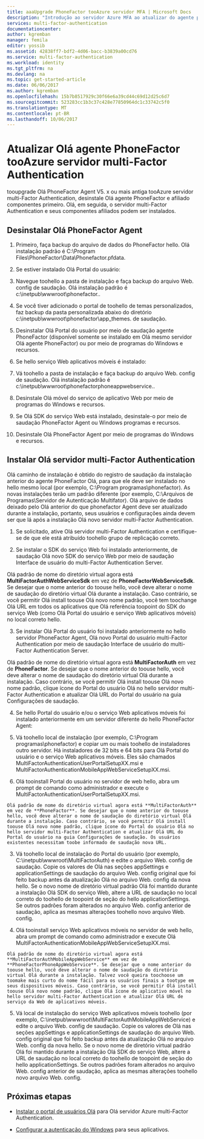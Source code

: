 ```yaml
---
title: aaaUpgrade PhoneFactor tooAzure servidor MFA | Microsoft Docs
description: "Introdução ao servidor Azure MFA ao atualizar do agente phonefactor anterior de saudação."
services: multi-factor-authentication
documentationcenter: 
author: kgremban
manager: femila
editor: yossib
ms.assetid: 42838ff7-bdf2-4d06-bacc-b3839a00cd76
ms.service: multi-factor-authentication
ms.workload: identity
ms.tgt_pltfrm: na
ms.devlang: na
ms.topic: get-started-article
ms.date: 06/06/2017
ms.author: kgremban
ms.openlocfilehash: 15b7b8517929c30f66e6a39cd44c69d12d25c6d7
ms.sourcegitcommit: 523283cc1b3c37c428e77850964dc1c33742c5f0
ms.translationtype: MT
ms.contentlocale: pt-BR
ms.lasthandoff: 10/06/2017
---
```

# <a name="upgrade-hello-phonefactor-agent-tooazure-multi-factor-authentication-server"></a>Atualizar Olá agente PhoneFactor tooAzure servidor multi-Factor Authentication
tooupgrade Olá PhoneFactor Agent V5. x ou mais antiga tooAzure servidor multi-Factor Authentication, desinstale Olá agente PhoneFactor e afiliado componentes primeiro. Olá, em seguida, o servidor multi-Factor Authentication e seus componentes afiliados podem ser instalados.

## <a name="uninstall-hello-phonefactor-agent"></a>Desinstalar Olá PhoneFactor Agent

1. Primeiro, faça backup do arquivo de dados do PhoneFactor hello. Olá instalação padrão é C:\Program Files\PhoneFactor\Data\Phonefactor.pfdata.

2. Se estiver instalado Olá Portal do usuário:
  1. Navegue toohello a pasta de instalação e faça backup do arquivo Web. config de saudação. Olá instalação padrão é c:\inetpub\wwwroot\phonefactor..

  2. Se você tiver adicionado o portal de toohello de temas personalizados, faz backup da pasta personalizada abaixo do diretório c:\inetpub\wwwroot\phonefactor\app_themes. de saudação.

  3. Desinstalar Olá Portal do usuário por meio de saudação agente PhoneFactor (disponível somente se instalado em Olá mesmo servidor Olá agente PhoneFactor) ou por meio de programas do Windows e recursos.

3. Se hello serviço Web aplicativos móveis é instalado:

  1. Vá toohello a pasta de instalação e faça backup do arquivo Web. config de saudação. Olá instalação padrão é c:\inetpub\wwwroot\phonefactorphoneappwebservice..

  2. Desinstale Olá móvel do serviço de aplicativo Web por meio de programas do Windows e recursos.

4. Se Olá SDK do serviço Web está instalado, desinstale-o por meio de saudação PhoneFactor Agent ou Windows programas e recursos.

5. Desinstale Olá PhoneFactor Agent por meio de programas do Windows e recursos.

## <a name="install-hello-multi-factor-authentication-server"></a>Instalar Olá servidor multi-Factor Authentication

Olá caminho de instalação é obtido do registro de saudação da instalação anterior do agente PhoneFactor Olá, para que ele deve ser instalado no hello mesmo local (por exemplo, C:\Program programas\phonefactor). As novas instalações terão um padrão diferente (por exemplo, C:\Arquivos de Programas\Servidor de Autenticação Multifator). Olá arquivo de dados deixado pelo Olá anterior do que phonefactor Agent deve ser atualizado durante a instalação, portanto, seus usuários e configurações ainda devem ser que lá após a instalação Olá novo servidor multi-Factor Authentication.

1. Se solicitado, ative Olá servidor multi-Factor Authentication e certifique-se de que ele está atribuído toohello grupo de replicação correto.

2. Se instalar o SDK do serviço Web foi instalado anteriormente, de saudação Olá novo SDK do serviço Web por meio de saudação Interface de usuário do multi-Factor Authentication Server.

  Olá padrão de nome do diretório virtual agora está **MultiFactorAuthWebServiceSdk** em vez de **PhoneFactorWebServiceSdk**. Se desejar que o nome anterior do toouse hello, você deve alterar o nome de saudação do diretório virtual Olá durante a instalação. Caso contrário, se você permitir Olá install toouse Olá novo nome padrão, você tem toochange Olá URL em todos os aplicativos que Olá referência toopoint do SDK do serviço Web (como Olá Portal do usuário e serviço Web aplicativos móveis) no local correto hello.

3. Se instalar Olá Portal do usuário foi instalado anteriormente no hello servidor PhoneFactor Agent, Olá novo Portal do usuário multi-Factor Authentication por meio de saudação Interface de usuário do multi-Factor Authentication Server.

  Olá padrão de nome do diretório virtual agora está **MultiFactorAuth** em vez de **PhoneFactor**. Se desejar que o nome anterior do toouse hello, você deve alterar o nome de saudação do diretório virtual Olá durante a instalação. Caso contrário, se você permitir Olá install toouse Olá novo nome padrão, clique ícone do Portal do usuário Olá no hello servidor multi-Factor Authentication e atualizar Olá URL do Portal do usuário na guia Configurações de saudação.

4. Se hello Portal do usuário e/ou o serviço Web aplicativos móveis foi instalado anteriormente em um servidor diferente do hello PhoneFactor Agent:

  1. Vá toohello local de instalação (por exemplo, C:\Program programas\phonefactor) e copiar um ou mais toohello de instaladores outro servidor. Há instaladores de 32 bits e 64 bits para Olá Portal do usuário e o serviço Web aplicativos móveis. Eles são chamados MultiFactorAuthenticationUserPortalSetupXX.msi e MultiFactorAuthenticationMobileAppWebServiceSetupXX.msi.

  2. Olá tooinstall Portal do usuário no servidor de web hello, abra um prompt de comando como administrador e execute o MultiFactorAuthenticationUserPortalSetupXX.msi.

    Olá padrão de nome do diretório virtual agora está **MultiFactorAuth** em vez de **PhoneFactor**. Se desejar que o nome anterior do toouse hello, você deve alterar o nome de saudação do diretório virtual Olá durante a instalação. Caso contrário, se você permitir Olá install toouse Olá novo nome padrão, clique ícone do Portal do usuário Olá no hello servidor multi-Factor Authentication e atualizar Olá URL do Portal do usuário na guia Configurações de saudação. Os usuários existentes necessitam toobe informado de saudação nova URL.

  3. Vá toohello local de instalação do Portal do usuário (por exemplo, C:\inetpub\wwwroot\MultiFactorAuth) e edite o arquivo Web. config de saudação. Copie os valores de Olá nas seções appSettings e applicationSettings de saudação do arquivo Web. config original que foi feito backup antes da atualização Olá no arquivo Web. config da nova hello. Se o novo nome de diretório virtual padrão Olá foi mantido durante a instalação Olá SDK do serviço Web, altere a URL de saudação no local correto do toohello de toopoint de seção do hello applicationSettings. Se outros padrões foram alterados no arquivo Web. config anterior de saudação, aplica as mesmas alterações toohello novo arquivo Web. config.

  4. Olá tooinstall serviço Web aplicativos móveis no servidor de web hello, abra um prompt de comando como administrador e execute Olá MultiFactorAuthenticationMobileAppWebServiceSetupXX.msi.

    Olá padrão de nome do diretório virtual agora está **MultiFactorAuthMobileAppWebService** em vez de **PhoneFactorPhoneAppWebService**. Se desejar que o nome anterior do toouse hello, você deve alterar o nome de saudação do diretório virtual Olá durante a instalação. Talvez você queira toochoose um toomake mais curto do nome fácil para os usuários finais a tootype em seus dispositivos móveis. Caso contrário, se você permitir Olá install toouse Olá novo nome padrão, clique Olá ícone de aplicativo móvel no hello servidor multi-Factor Authentication e atualizar Olá URL de serviço da Web de aplicativos móveis.

  5. Vá local de instalação do serviço Web aplicativos móveis toohello (por exemplo, C:\inetpub\wwwroot\MultiFactorAuthMobileAppWebService) e edite o arquivo Web. config de saudação. Copie os valores de Olá nas seções appSettings e applicationSettings de saudação do arquivo Web. config original que foi feito backup antes da atualização Olá no arquivo Web. config da nova hello. Se o novo nome de diretório virtual padrão Olá foi mantido durante a instalação Olá SDK do serviço Web, altere a URL de saudação no local correto do toohello de toopoint de seção do hello applicationSettings. Se outros padrões foram alterados no arquivo Web. config anterior de saudação, aplica as mesmas alterações toohello novo arquivo Web. config.

## <a name="next-steps"></a>Próximas etapas

- [Instalar o portal de usuários Olá](multi-factor-authentication-get-started-portal.md) para Olá servidor Azure multi-Factor Authentication.

- [Configurar a autenticação do Windows](multi-factor-authentication-get-started-server-windows.md) para seus aplicativos. 

